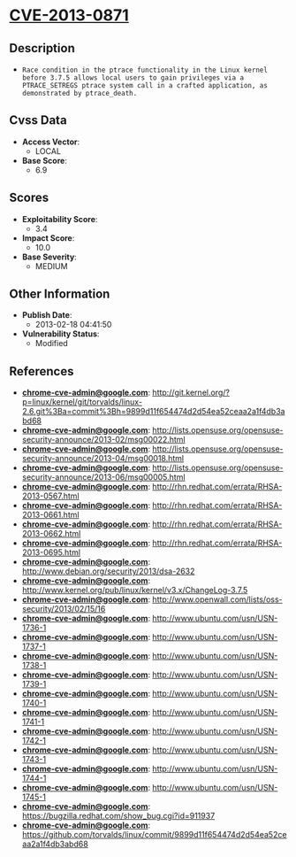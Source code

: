 
# [CVE-2013-0871](http://git.kernel.org/?p=linux/kernel/git/torvalds/linux-2.6.git%3Ba=commit%3Bh=9899d11f654474d2d54ea52ceaa2a1f4db3abd68)

## Description

- `Race condition in the ptrace functionality in the Linux kernel before 3.7.5 allows local users to gain privileges via a PTRACE_SETREGS ptrace system call in a crafted application, as demonstrated by ptrace_death.`

## Cvss Data

- **Access Vector**:
  - LOCAL
- **Base Score**:
  - 6.9

## Scores

- **Exploitability Score**:
  - 3.4
- **Impact Score**:
  - 10.0
- **Base Severity**:
  - MEDIUM

## Other Information

- **Publish Date**:
  - 2013-02-18 04:41:50
- **Vulnerability Status**:
  - Modified

## References

- **chrome-cve-admin@google.com**: http://git.kernel.org/?p=linux/kernel/git/torvalds/linux-2.6.git%3Ba=commit%3Bh=9899d11f654474d2d54ea52ceaa2a1f4db3abd68
- **chrome-cve-admin@google.com**: http://lists.opensuse.org/opensuse-security-announce/2013-02/msg00022.html
- **chrome-cve-admin@google.com**: http://lists.opensuse.org/opensuse-security-announce/2013-04/msg00018.html
- **chrome-cve-admin@google.com**: http://lists.opensuse.org/opensuse-security-announce/2013-06/msg00005.html
- **chrome-cve-admin@google.com**: http://rhn.redhat.com/errata/RHSA-2013-0567.html
- **chrome-cve-admin@google.com**: http://rhn.redhat.com/errata/RHSA-2013-0661.html
- **chrome-cve-admin@google.com**: http://rhn.redhat.com/errata/RHSA-2013-0662.html
- **chrome-cve-admin@google.com**: http://rhn.redhat.com/errata/RHSA-2013-0695.html
- **chrome-cve-admin@google.com**: http://www.debian.org/security/2013/dsa-2632
- **chrome-cve-admin@google.com**: http://www.kernel.org/pub/linux/kernel/v3.x/ChangeLog-3.7.5
- **chrome-cve-admin@google.com**: http://www.openwall.com/lists/oss-security/2013/02/15/16
- **chrome-cve-admin@google.com**: http://www.ubuntu.com/usn/USN-1736-1
- **chrome-cve-admin@google.com**: http://www.ubuntu.com/usn/USN-1737-1
- **chrome-cve-admin@google.com**: http://www.ubuntu.com/usn/USN-1738-1
- **chrome-cve-admin@google.com**: http://www.ubuntu.com/usn/USN-1739-1
- **chrome-cve-admin@google.com**: http://www.ubuntu.com/usn/USN-1740-1
- **chrome-cve-admin@google.com**: http://www.ubuntu.com/usn/USN-1741-1
- **chrome-cve-admin@google.com**: http://www.ubuntu.com/usn/USN-1742-1
- **chrome-cve-admin@google.com**: http://www.ubuntu.com/usn/USN-1743-1
- **chrome-cve-admin@google.com**: http://www.ubuntu.com/usn/USN-1744-1
- **chrome-cve-admin@google.com**: http://www.ubuntu.com/usn/USN-1745-1
- **chrome-cve-admin@google.com**: https://bugzilla.redhat.com/show_bug.cgi?id=911937
- **chrome-cve-admin@google.com**: https://github.com/torvalds/linux/commit/9899d11f654474d2d54ea52ceaa2a1f4db3abd68
